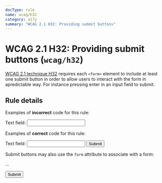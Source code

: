```yaml
---
docType: rule
name: wcag/h32
category: a17y
summary: "WCAG 2.1 H32: Providing submit buttons"
---
```


# WCAG 2.1 H32: Providing submit buttons (`wcag/h32`)

[WCAG 2.1 technique H32][1] requires each `<form>` element to include at least one submit button in order to allow users to interact with the form in apredictable way.
For instance pressing enter in an input field to submit.

[1]: https://www.w3.org/WAI/WCAG21/Techniques/html/H32

## Rule details

Examples of **incorrect** code for this rule:

<validate name="incorrect" rules="wcag/h32">
    <form>
        <label>
            Text field: <input type="text">
        </label>
    </form>
</validate>

Examples of **correct** code for this rule:

<validate name="correct" rules="wcag/h32">
    <form>
        <label>
            Text field: <input type="text">
        </label>
        <button type="submit">Submit</button>
    </form>
</validate>

Submit buttons may also use the `form` attribute to associate with a form:

<validate name="associated" rules="wcag/h32">
    <form id="my-form">
        ...
    </form>
    <button form="my-form" type="submit">Submit</button>
</validate>
